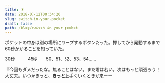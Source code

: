 ```yaml
---
title: ＊
date: 2018-07-12T00:34:20
slug: switch-in-your-pocket
draft: false
path: /blog/switch-in-your-pocket
---
```


ポケットの中身は別の場所にワープするボタンだった。押してから発動するまで60秒かかることを知っていた。

30秒　　　45秒　　50、51、52、53、54……

『今回もダメだったな。焦ることはない。まだ君は若い。次はもっと頑張ろう！ 大丈夫。いつかきっと、**きっと**上手くいくときが来ーー